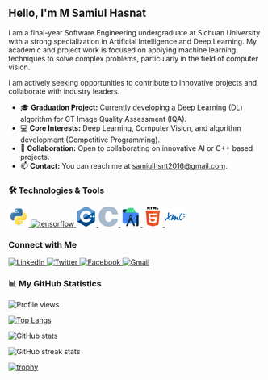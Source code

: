 ## Hello, I'm M Samiul Hasnat

I am a final-year Software Engineering undergraduate at Sichuan University with a strong specialization in Artificial Intelligence and Deep Learning. My academic and project work is focused on applying machine learning techniques to solve complex problems, particularly in the field of computer vision.

I am actively seeking opportunities to contribute to innovative projects and collaborate with industry leaders.

- 🎓 **Graduation Project:** Currently developing a Deep Learning (DL) algorithm for CT Image Quality Assessment (IQA).
- 💻 **Core Interests:** Deep Learning, Computer Vision, and algorithm development (Competitive Programming).
- 👯 **Collaboration:** Open to collaborating on innovative AI or C++ based projects.
- 📫 **Contact:** You can reach me at [samiulhsnt2016@gmail.com](mailto:samiulhsnt2016@gmail.com).

### 🛠️ Technologies & Tools

<p align="left">
  <a href="https://www.python.org" target="_blank" rel="noreferrer">
    <img src="https://raw.githubusercontent.com/devicons/devicon/master/icons/python/python-original.svg" alt="python" width="40" height="40"/>
  </a>
  <a href="https://www.tensorflow.org" target="_blank" rel="noreferrer">
    <img src="https://www.vectorlogo.zone/logos/tensorflow/tensorflow-icon.svg" alt="tensorflow" width="40" height="40"/>
  </a>
  <a href="https://cplusplus.com/" target="_blank" rel="noreferrer">
    <img src="https://raw.githubusercontent.com/devicons/devicon/master/icons/cplusplus/cplusplus-original.svg" alt="cplusplus" width="40" height="40"/>
  </a>
  <a href="https://www.cprogramming.com/" target="_blank" rel="noreferrer">
    <img src="https://raw.githubusercontent.com/devicons/devicon/master/icons/c/c-original.svg" alt="c" width="40" height="40"/>
  </a>
  <a href="https://developer.android.com" target="_blank" rel="noreferrer">
    <img src="https://raw.githubusercontent.com/devicons/devicon/master/icons/androidstudio/androidstudio-original.svg" alt="androidstudio" width="40" height="40"/>
  </a>
  <a href="https://www.w3.org/html/" target="_blank" rel="noreferrer">
    <img src="https://raw.githubusercontent.com/devicons/devicon/master/icons/html5/html5-original-wordmark.svg" alt="html5" width="40" height="40"/>
  </a>
  <a href="https://www.w3.org/XML/" target="_blank" rel="noreferrer">
    <img src="https://raw.githubusercontent.com/devicons/devicon/master/icons/xml/xml-plain.svg" alt="xml" width="40" height="40"/>
  </a>
</p>

### Connect with Me

<p align="left">
  <a href="https://www.linkedin.com/in/msamiulhasnat/" target="_blank">
    <img src="https://img.shields.io/badge/LinkedIn-0077B5?style=for-the-badge&logo=linkedin&logoColor=white" alt="LinkedIn">
  </a>
  <a href="https://twitter.com/MSamiulHasnat" target="_blank">
    <img src="https://img.shields.io/badge/Twitter-1DA1F2?style=for-the-badge&logo=twitter&logoColor=white" alt="Twitter">
  </a>
  <a href="https://www.facebook.com/m.samiul.hsnt" target="_blank">
    <img src="https://img.shields.io/badge/Facebook-1877F2?style=for-the-badge&logo=facebook&logoColor=white" alt="Facebook">
  </a>
  <a href="mailto:samiulhsnt2016@gmail.com" target="_blank">
    <img src="https://img.shields.io/badge/Gmail-D14836?style=for-the-badge&logo=gmail&logoColor=white" alt="Gmail">
  </a>
</p>

### 📊 My GitHub Statistics

![Profile views](https://gpvc.arturio.dev/samiulhsnt)

[![Top Langs](https://github-readme-stats.vercel.app/api/top-langs/?username=samiulhsnt)](https://github.com/anuraghazra/github-readme-stats)

![GitHub stats](https://github-readme-stats.vercel.app/api?username=samiulhsnt&show_icons=true&count_private=true)

![GitHub streak stats](https://github-readme-streak-stats.herokuapp.com/?user=samiulhsnt)

[![trophy](https://github-profile-trophy.vercel.app/?username=samiulhsnt)](https://github.com/ryo-ma/github-profile-trophy)
